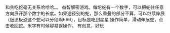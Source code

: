 和贪吃蛇毫无关系哈哈哈。。
益智解密游戏。每坨蛇有一个数字，可以把蛇往任意方向展开那个数字的长度。如果途径别的蛇，那么重叠的部分不算，可以继续伸展（细思极恐这个蛇可以分段啊666），目标是吃到星星
操作简单，滑动伸展蛇，点击收回蛇。米字有时候容易误操作。
有创意，好玩